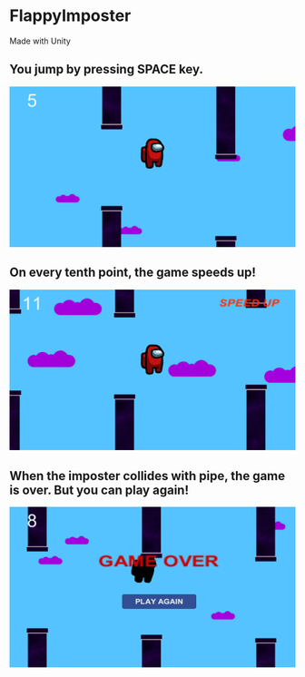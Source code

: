 # FlappyImposter
Made with Unity
## You jump by pressing SPACE key.
![flappyimposter1](https://github.com/djordjije11/FlappyImposter/blob/main/readme-images/flappyimposter1.png?raw=true "FlappyImposter1")
## On every tenth point, the game speeds up!
![flappyimposter2](https://github.com/djordjije11/FlappyImposter/blob/main/readme-images/flappyimposter2.png?raw=true "FlappyImposter2")
## When the imposter collides with pipe, the game is over. But you can play again!
![flappyimposter3](https://github.com/djordjije11/FlappyImposter/blob/main/readme-images/flappyimposter3.png?raw=true "FlappyImposter3")
